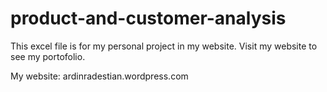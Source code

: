 # product-and-customer-analysis
This excel file is for my personal project in my website. Visit my website to see my portofolio.

My website: ardinradestian.wordpress.com
